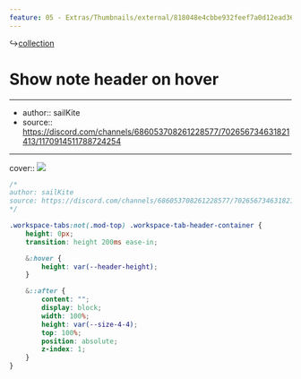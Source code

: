```yaml
---
feature: 05 - Extras/Thumbnails/external/818048e4cbbe932feef7a0d12ead3679.gif
---
```

↪[collection](collection.md)
# Show note header on hover

___

- author:: sailKite
- source:: https://discord.com/channels/686053708261228577/702656734631821413/1170914511788724254

___

cover:: ![](https://i.imgur.com/pptQgvz.gif)

```css
/*
author: sailKite
source: https://discord.com/channels/686053708261228577/702656734631821413/1170914511788724254
*/

.workspace-tabs:not(.mod-top) .workspace-tab-header-container {
    height: 0px;
    transition: height 200ms ease-in;

    &:hover {
        height: var(--header-height);
    }

    &::after {
        content: "";
        display: block;
        width: 100%;
        height: var(--size-4-4);
        top: 100%;
        position: absolute;
        z-index: 1;
    }
}
```


